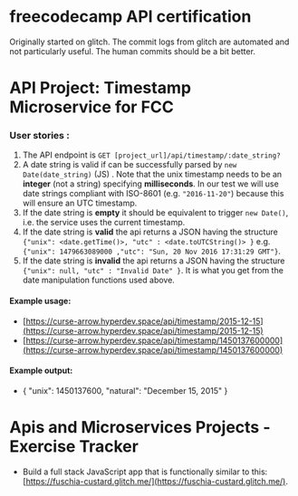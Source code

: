 # freecodecamp API certification

Originally started on glitch. The commit logs from glitch are automated and not particularly useful. The human commits should be a bit better.

# API Project: Timestamp Microservice for FCC

### User stories :

1. The API endpoint is `GET [project_url]/api/timestamp/:date_string?`
2. A date string is valid if can be successfully parsed by `new Date(date_string)` (JS) . Note that the unix timestamp needs to be an **integer** (not a string) specifying **milliseconds**. In our test we will use date strings compliant with ISO-8601 (e.g. `"2016-11-20"`) because this will ensure an UTC timestamp.
3. If the date string is **empty** it should be equivalent to trigger `new Date()`, i.e. the service uses the current timestamp.
4. If the date string is **valid** the api returns a JSON having the structure
`{"unix": <date.getTime()>, "utc" : <date.toUTCString()> }`
e.g. `{"unix": 1479663089000 ,"utc": "Sun, 20 Nov 2016 17:31:29 GMT"}`.
5. If the date string is **invalid** the api returns a JSON having the structure `{"unix": null, "utc" : "Invalid Date" }`. It is what you get from the date manipulation functions used above.

#### Example usage:
* [https://curse-arrow.hyperdev.space/api/timestamp/2015-12-15](https://curse-arrow.hyperdev.space/api/timestamp/2015-12-15)
* [https://curse-arrow.hyperdev.space/api/timestamp/1450137600000](https://curse-arrow.hyperdev.space/api/timestamp/1450137600000)

#### Example output:
* { "unix": 1450137600, "natural": "December 15, 2015" }


# Apis and Microservices Projects - Exercise Tracker

* Build a full stack JavaScript app that is functionally similar to this: [https://fuschia-custard.glitch.me/](https://fuschia-custard.glitch.me/).
